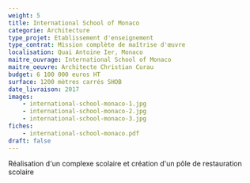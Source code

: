 ```yaml
---
weight: 5
title: International School of Monaco
categorie: Architecture
type_projet: Etablissement d'enseignement
type_contrat: Mission complète de maîtrise d'œuvre
localisation: Quai Antoine Ier, Monaco
maitre_ouvrage: International School of Monaco
maitre_oeuvre: Architecte Christian Curau
budget: 6 100 000 euros HT
surface: 1200 mètres carrés SHOB
date_livraison: 2017
images:
    - international-school-monaco-1.jpg
    - international-school-monaco-2.jpg
    - international-school-monaco-3.jpg
fiches:
    - international-school-monaco.pdf
draft: false
---
```

Réalisation d'un complexe scolaire et création d'un pôle de restauration scolaire
